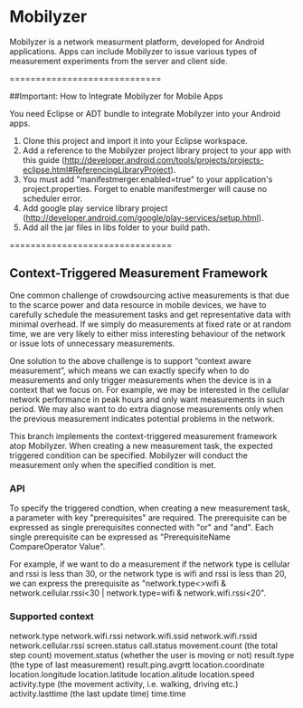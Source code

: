 Mobilyzer
=========

Mobilyzer is a network measurment platform, developed for Android applications. Apps can include Mobilyzer to issue various types of measurement experiments from the server and client side.

=============================

##Important: How to Integrate Mobilyzer for Mobile Apps

You need Eclipse or ADT bundle to integrate Mobilyzer into your Android apps.

1. Clone this project and import it into your Eclipse workspace.
2. Add a reference to the Mobilyzer project library project to your app with this guide (http://developer.android.com/tools/projects/projects-eclipse.html#ReferencingLibraryProject). 
3. You must add "manifestmerger.enabled=true" to your application's project.properties. Forget to enable manifestmerger will cause no scheduler error.
4. Add google play service library project (http://developer.android.com/google/play-services/setup.html).
5. Add all the jar files in libs folder to your build path.

===============================

## Context-Triggered Measurement Framework

One common challenge of crowdsourcing active measurements is that due to the scarce power and data resource in mobile devices, we have to carefully schedule the measurement tasks and get representative data with minimal overhead. If we simply do measurements at fixed rate or at random time, we are very likely to either miss interesting behaviour of the network or issue lots of unnecessary measurements.

One solution to the above challenge is to support “context aware measurement”, which means we can exactly specify when to do measurements and only trigger measurements when the device is in a context that we focus on. For example, we may be interested in the cellular network performance in peak hours and only want measurements in such period. We may also want to do extra diagnose measurements only when the previous measurement indicates potential problems in the network.

This branch implements the context-triggered measurement framework atop Mobilyzer. When creating a new measurement task, the expected triggered condition can be specified. Mobilyzer will conduct the measurement only when the specified condition is met.

### API

To specify the triggered condtion, when creating a new measurement task, a parameter with key "prerequisites" are required. The prerequisite can be expressed as single prerequisites connected with "or" and "and". Each single prerequisite can be expressed as "PrerequisiteName CompareOperator Value".

For example, if we want to do a measurement if the network type is cellular and rssi is less than 30, or the network type is wifi and rssi is less than 20, we can express the prerequisite as "network.type<>wifi & network.cellular.rssi<30 | network.type=wifi & network.wifi.rssi<20".


### Supported context

network.type
network.wifi.rssi
network.wifi.ssid
network.wifi.rssid
network.cellular.rssi
screen.status
call.status
movement.count (the total step count)
movement.status (whether the user is moving or not)
result.type (the type of last measurement)
result.ping.avgrtt
location.coordinate
location.longitude
location.latitude
location.alitude
location.speed
activity.type (the movement activity, i.e. walking, driving etc.)
activity.lasttime (the last update time)
time.time

